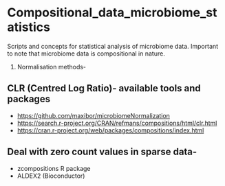 # Compositional_data_microbiome_statistics
Scripts and concepts for statistical analysis of microbiome data. Important to note that microbiome data is compositional in nature.
1. Normalisation methods-
## CLR (Centred Log Ratio)- available tools and packages
- https://github.com/maxibor/microbiomeNormalization
- https://search.r-project.org/CRAN/refmans/compositions/html/clr.html
- https://cran.r-project.org/web/packages/compositions/index.html
## Deal with zero count values in sparse data-
- zcompositions R package
- ALDEX2 (Bioconductor)
## 
